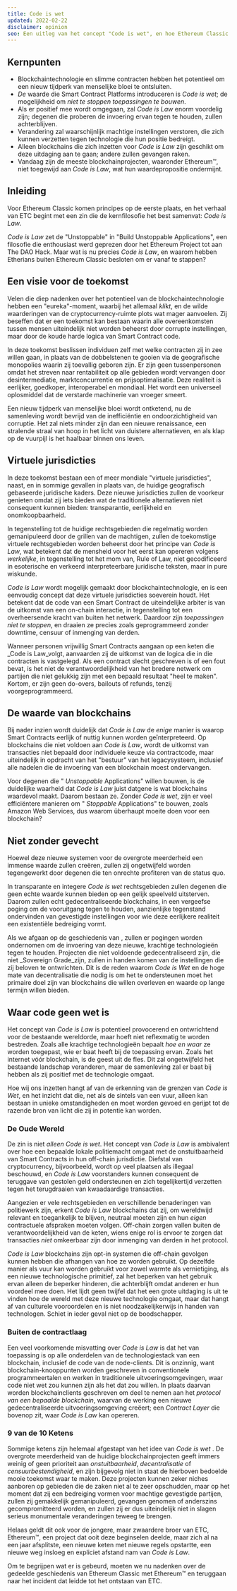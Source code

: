 ```yaml
---
title: Code is wet
updated: 2022-02-22
disclaimer: opinion
seo: Een uitleg van het concept "Code is wet", en hoe Ethereum Classic een van de weinige blockchainprojecten is die deze mooie toekomst mogelijk maakt.
---
```


## Kernpunten

- Blockchaintechnologie en slimme contracten hebben het potentieel om een nieuw tijdperk van menselijke bloei te ontsluiten.
- _De_ waarde die Smart Contract Platforms introduceren is _Code is wet_; de mogelijkheid om _niet te stoppen toepassingen te bouwen_.
- Als er positief mee wordt omgegaan, zal _Code is Law_ enorm voordelig zijn; degenen die proberen de invoering ervan tegen te houden, zullen achterblijven.
- Verandering zal waarschijnlijk machtige instellingen verstoren, die zich kunnen verzetten tegen technologie die hun positie bedreigt.
- Alleen blockchains die zich inzetten voor _Code is Law_ zijn geschikt om deze uitdaging aan te gaan; andere zullen gevangen raken.
- Vandaag zijn de meeste blockchainprojecten, waaronder Ethereum™, niet toegewijd aan _Code is Law_, wat hun waardepropositie ondermijnt.

## Inleiding

Voor Ethereum Classic komen principes op de eerste plaats, en het verhaal van ETC begint met een zin die de kernfilosofie het best samenvat: _Code is Law_.

_Code is Law_ zet de "Unstoppable" in "Build Unstoppable Applications", een filosofie die enthousiast werd geprezen door het Ethereum Project tot aan The DAO Hack. Maar wat is nu precies _Code is Law_, en waarom hebben Etherians buiten Ethereum Classic besloten om er vanaf te stappen?

## Een visie voor de toekomst

Velen die diep nadenken over het potentieel van de blockchaintechnologie hebben een "eureka"-moment, waarbij het allemaal _klikt_, en de wilde waarderingen van de cryptocurrency-ruimte plots wat mager aanvoelen. Zij beseffen dat er een toekomst kan bestaan waarin alle overeenkomsten tussen mensen uiteindelijk niet worden beheerst door corrupte instellingen, maar door de koude harde logica van Smart Contract code.

In deze toekomst beslissen individuen zelf met welke contracten zij in zee willen gaan, in plaats van de dobbelstenen te gooien via de geografische monopolies waarin zij toevallig geboren zijn. Er zijn geen tussenpersonen omdat het streven naar rentabiliteit op alle gebieden wordt vervangen door desintermediatie, marktconcurrentie en prijsoptimalisatie. Deze realiteit is eerlijker, goedkoper, interoperabel en mondiaal. Het wordt een universeel oplosmiddel dat de verstarde machinerie van vroeger smeert.

Een nieuw tijdperk van menselijke bloei wordt ontketend, nu de samenleving wordt bevrijd van de inefficiëntie en ondoorzichtigheid van corruptie. Het zal niets minder zijn dan een nieuwe renaissance, een stralende straal van hoop in het licht van duistere alternatieven, en als klap op de vuurpijl is het haalbaar binnen ons leven.

## Virtuele jurisdicties

In deze toekomst bestaan een of meer mondiale "virtuele jurisdicties", naast, en in sommige gevallen in plaats van, de huidige geografisch gebaseerde juridische kaders. Deze nieuwe jurisdicties zullen de voorkeur genieten omdat zij iets bieden wat de traditionele alternatieven niet consequent kunnen bieden: transparantie, eerlijkheid en onomkoopbaarheid.

In tegenstelling tot de huidige rechtsgebieden die regelmatig worden gemanipuleerd door de grillen van de machtigen, zullen de toekomstige virtuele rechtsgebieden worden beheerst door het principe van _Code is Law_, wat betekent dat de mensheid voor het eerst kan opereren volgens _werkelijke_, in tegenstelling tot het mom van, Rule of Law, niet gecodificeerd in esoterische en verkeerd interpreteerbare juridische teksten, maar in pure wiskunde.

_Code is Law_ wordt mogelijk gemaakt door blockchaintechnologie, en is een eenvoudig concept dat deze virtuele jurisdicties soeverein houdt. Het betekent dat de code van een Smart Contract de uiteindelijke arbiter is van de uitkomst van een on-chain interactie, in tegenstelling tot een overheersende kracht van buiten het netwerk. Daardoor zijn _toepassingen_ _niet te stoppen_, en draaien ze precies zoals geprogrammeerd zonder downtime, censuur of inmenging van derden.

Wanneer personen vrijwillig Smart Contracts aangaan op een keten die _Code is Law_volgt, aanvaarden zij de uitkomst van de logica die in die contracten is vastgelegd. Als een contract slecht geschreven is of een fout bevat, is het niet de verantwoordelijkheid van het bredere netwerk om partijen die niet gelukkig zijn met een bepaald resultaat "heel te maken". Kortom, er zijn geen do-overs, bailouts of refunds, tenzij voorgeprogrammeerd.

## De waarde van blockchains

Bij nader inzien wordt duidelijk dat _Code is Law_ de _enige_ manier is waarop Smart Contracts eerlijk of nuttig kunnen worden geïnterpreteerd. Op blockchains die niet voldoen aan _Code is Law_, wordt de uitkomst van transacties niet bepaald door individuele keuze via contractcode, maar uiteindelijk in opdracht van het "bestuur" van het legacysysteem, inclusief alle nadelen die de invoering van een blockchain moest ondervangen.

Voor degenen die " _Unstoppable_ Applications" willen bouwen, is de duidelijke waarheid dat _Code is Law_ juist datgene is wat blockchains waardevol maakt. Daarom bestaan ze. Zonder _Code is wet_, zijn er veel efficiëntere manieren om " _Stoppable_ Applications" te bouwen, zoals Amazon Web Services, dus waarom überhaupt moeite doen voor een blockchain?

## Niet zonder gevecht

Hoewel deze nieuwe systemen voor de overgrote meerderheid een immense waarde zullen creëren, zullen zij ongetwijfeld worden tegengewerkt door degenen die ten onrechte profiteren van de status quo.

In transparante en integere _Code is wet_ rechtsgebieden zullen degenen die geen echte waarde kunnen bieden op een gelijk speelveld uitsterven. Daarom zullen echt gedecentraliseerde blockchains, in een vergeefse poging om de vooruitgang tegen te houden, aanzienlijke tegenstand ondervinden van gevestigde instellingen voor wie deze eerlijkere realiteit een existentiële bedreiging vormt.

Als we afgaan op de geschiedenis van [](https://www.eff.org/wp/riaa-v-people-five-years-later) , zullen er pogingen worden ondernomen om de invoering van deze nieuwe, krachtige technologieën tegen te houden. Projecten die niet voldoende gedecentraliseerd zijn, die niet _Sovereign Grade_zijn, zullen in handen komen van de instellingen die zij beloven te ontwrichten. Dit is de reden waarom _Code is Wet_ en de hoge mate van decentralisatie die nodig is om het te ondersteunen moet het primaire doel zijn van blockchains die willen overleven en waarde op lange termijn willen bieden.

## Waar code geen wet is

Het concept van _Code is Law_ is potentieel provocerend en ontwrichtend voor de bestaande wereldorde, maar hoeft niet reflexmatig te worden bestreden. Zoals alle krachtige technologieën bepaalt _hoe en waar_ ze worden toegepast, wie er baat heeft bij de toepassing ervan. Zoals het internet vóór blockchain, is de geest uit de fles. Dit zal ongetwijfeld het bestaande landschap veranderen, maar de samenleving zal er baat bij hebben als zij positief met de technologie omgaat.

Hoe wij ons inzetten hangt af van de erkenning van de grenzen van _Code is Wet_, en het inzicht dat die, net als de sintels van een vuur, alleen kan bestaan in unieke omstandigheden en moet worden gevoed en gerijpt tot de razende bron van licht die zij in potentie kan worden.

### De Oude Wereld

De zin is niet _alleen Code is wet_. Het concept van _Code is Law_ is ambivalent over hoe een bepaalde lokale politiemacht omgaat met de onstuitbaarheid van Smart Contracts in hun off-chain jurisdictie. Diefstal van cryptocurrency, bijvoorbeeld, wordt op veel plaatsen als illegaal beschouwd, en _Code is Law_ voorstanders kunnen consequent de teruggave van gestolen geld ondersteunen en zich tegelijkertijd verzetten tegen het terugdraaien van kwaadaardige transacties.

Aangezien er vele rechtsgebieden en verschillende benaderingen van politiewerk zijn, erkent *Code is Law* blockchains dat zij, om wereldwijd relevant en toegankelijk te blijven, neutraal moeten zijn en hun *eigen* contractuele afspraken moeten volgen. Off-chain zorgen vallen buiten de verantwoordelijkheid van de keten, wiens enige rol is ervoor te zorgen dat transacties _niet_ omkeerbaar zijn door inmenging van derden in het protocol.

_Code is Law_ blockchains zijn opt-in systemen die off-chain gevolgen kunnen hebben die afhangen van hoe ze worden gebruikt. Op dezelfde manier als vuur kan worden gebruikt voor zowel warmte als vernietiging, als een nieuwe technologische primitief, zal het beperken van het gebruik ervan alleen de beperker hinderen, die achterblijft omdat anderen er hun voordeel mee doen. Het lijdt geen twijfel dat het een grote uitdaging is uit te vinden hoe de wereld met deze nieuwe technologie omgaat, maar dat hangt af van culturele vooroordelen en is niet noodzakelijkerwijs in handen van technologen. Schiet in ieder geval niet op de boodschapper.

### Buiten de contractlaag

Een veel voorkomende misvatting over _Code is Law_ is dat het van toepassing is op alle onderdelen van de technologiestack van een blockchain, inclusief de code van de node-clients. Dit is onzinnig, want blockchain-knooppunten worden geschreven in conventionele programmeertalen en werken in traditionele uitvoeringsomgevingen, waar code niet wet zou kunnen zijn als het dat zou willen. In plaats daarvan worden blockchainclients geschreven om deel te nemen aan het _protocol van een bepaalde blockchain_, waarvan de werking een nieuwe gedecentraliseerde uitvoeringsomgeving creëert; een _Contract Layer_ die bovenop zit, waar _Code is Law_ kan opereren.

### 9 van de 10 Ketens

Sommige ketens zijn helemaal afgestapt van het idee van _Code is wet_ . De overgrote meerderheid van de huidige blockchainprojecten geeft immers weinig of geen prioriteit aan _onstuitbaarheid_, _decentralisatie_ of _censuurbestendigheid_, en zijn bijgevolg niet in staat de hierboven bedoelde mooie toekomst waar te maken. Deze projecten kunnen zeker niches aanboren op gebieden die de zaken niet al te zeer opschudden, maar op het moment dat zij een bedreiging vormen voor machtige gevestigde partijen, zullen zij gemakkelijk gemanipuleerd, gevangen genomen of anderszins gecompromitteerd worden, en zullen zij er dus uiteindelijk niet in slagen serieus monumentale veranderingen teweeg te brengen.

Helaas geldt dit ook voor de jongere, maar zwaardere broer van ETC, Ethereum™, een project dat ooit deze beginselen deelde, maar zich al na een jaar afsplitste, een nieuwe keten met nieuwe regels opstartte, een nieuwe weg insloeg en expliciet afstand nam van _Code is Law_.

Om te begrijpen wat er is gebeurd, moeten we nu nadenken over de gedeelde geschiedenis van Ethereum Classic met Ethereum™ en teruggaan naar het incident dat leidde tot het ontstaan van ETC.
